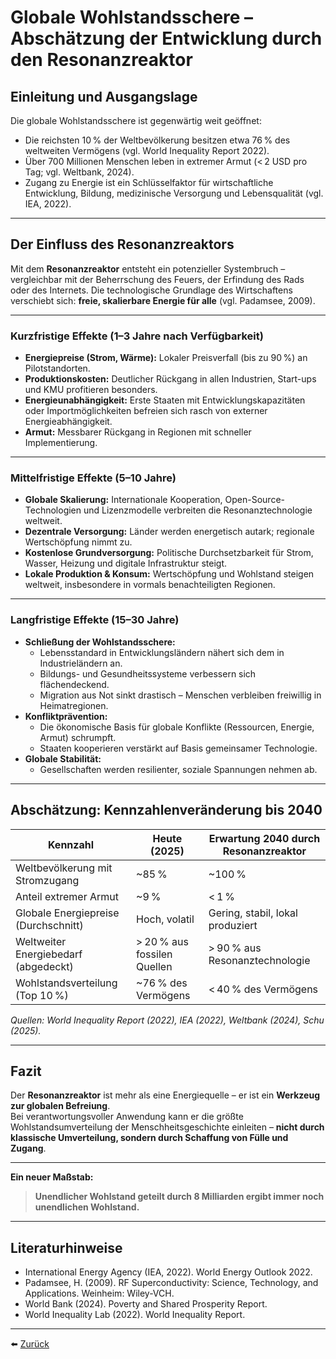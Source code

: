 # Globale Wohlstandsschere – Abschätzung der Entwicklung durch den Resonanzreaktor

## Einleitung und Ausgangslage

Die globale Wohlstandsschere ist gegenwärtig weit geöffnet:  
- Die reichsten 10 % der Weltbevölkerung besitzen etwa 76 % des weltweiten Vermögens (vgl. World Inequality Report 2022).  
- Über 700 Millionen Menschen leben in extremer Armut (< 2 USD pro Tag; vgl. Weltbank, 2024).  
- Zugang zu Energie ist ein Schlüsselfaktor für wirtschaftliche Entwicklung, Bildung, medizinische Versorgung und Lebensqualität (vgl. IEA, 2022).

---

## Der Einfluss des Resonanzreaktors

Mit dem **Resonanzreaktor** entsteht ein potenzieller Systembruch – vergleichbar mit der Beherrschung des Feuers, der Erfindung des Rads oder des Internets. Die technologische Grundlage des Wirtschaftens verschiebt sich: **freie, skalierbare Energie für alle** (vgl. Padamsee, 2009).

---

### Kurzfristige Effekte (1–3 Jahre nach Verfügbarkeit)

- **Energiepreise (Strom, Wärme):** Lokaler Preisverfall (bis zu 90 %) an Pilotstandorten.
- **Produktionskosten:** Deutlicher Rückgang in allen Industrien, Start-ups und KMU profitieren besonders.
- **Energieunabhängigkeit:** Erste Staaten mit Entwicklungskapazitäten oder Importmöglichkeiten befreien sich rasch von externer Energieabhängigkeit.
- **Armut:** Messbarer Rückgang in Regionen mit schneller Implementierung.

---

### Mittelfristige Effekte (5–10 Jahre)

- **Globale Skalierung:** Internationale Kooperation, Open-Source-Technologien und Lizenzmodelle verbreiten die Resonanztechnologie weltweit.
- **Dezentrale Versorgung:** Länder werden energetisch autark; regionale Wertschöpfung nimmt zu.
- **Kostenlose Grundversorgung:** Politische Durchsetzbarkeit für Strom, Wasser, Heizung und digitale Infrastruktur steigt.
- **Lokale Produktion & Konsum:** Wertschöpfung und Wohlstand steigen weltweit, insbesondere in vormals benachteiligten Regionen.

---

### Langfristige Effekte (15–30 Jahre)

- **Schließung der Wohlstandsschere:**  
  - Lebensstandard in Entwicklungsländern nähert sich dem in Industrieländern an.
  - Bildungs- und Gesundheitssysteme verbessern sich flächendeckend.
  - Migration aus Not sinkt drastisch – Menschen verbleiben freiwillig in Heimatregionen.
- **Konfliktprävention:**  
  - Die ökonomische Basis für globale Konflikte (Ressourcen, Energie, Armut) schrumpft.
  - Staaten kooperieren verstärkt auf Basis gemeinsamer Technologie.
- **Globale Stabilität:**  
  - Gesellschaften werden resilienter, soziale Spannungen nehmen ab.

---

## Abschätzung: Kennzahlenveränderung bis 2040

| Kennzahl                             | Heute (2025)               | Erwartung 2040 durch Resonanzreaktor |
|---------------------------------------|----------------------------|--------------------------------------|
| Weltbevölkerung mit Stromzugang       | ~85 %                      | ~100 %                               |
| Anteil extremer Armut                 | ~9 %                       | < 1 %                                |
| Globale Energiepreise (Durchschnitt)  | Hoch, volatil              | Gering, stabil, lokal produziert     |
| Weltweiter Energiebedarf (abgedeckt)  | > 20 % aus fossilen Quellen| > 90 % aus Resonanztechnologie       |
| Wohlstandsverteilung (Top 10 %)       | ~76 % des Vermögens        | < 40 % des Vermögens                 |

*Quellen: World Inequality Report (2022), IEA (2022), Weltbank (2024), Schu (2025).*

---

## Fazit

Der **Resonanzreaktor** ist mehr als eine Energiequelle – er ist ein **Werkzeug zur globalen Befreiung**.  
Bei verantwortungsvoller Anwendung kann er die größte Wohlstandsumverteilung der Menschheitsgeschichte einleiten – **nicht durch klassische Umverteilung, sondern durch Schaffung von Fülle und Zugang**.

---

**Ein neuer Maßstab:**

> **Unendlicher Wohlstand geteilt durch 8 Milliarden ergibt immer noch unendlichen Wohlstand.**

---

## Literaturhinweise

- International Energy Agency (IEA, 2022). World Energy Outlook 2022.
- Padamsee, H. (2009). RF Superconductivity: Science, Technology, and Applications. Weinheim: Wiley-VCH.
- World Bank (2024). Poverty and Shared Prosperity Report.
- World Inequality Lab (2022). World Inequality Report.

---

⬅️ [Zurück](../../README.md)